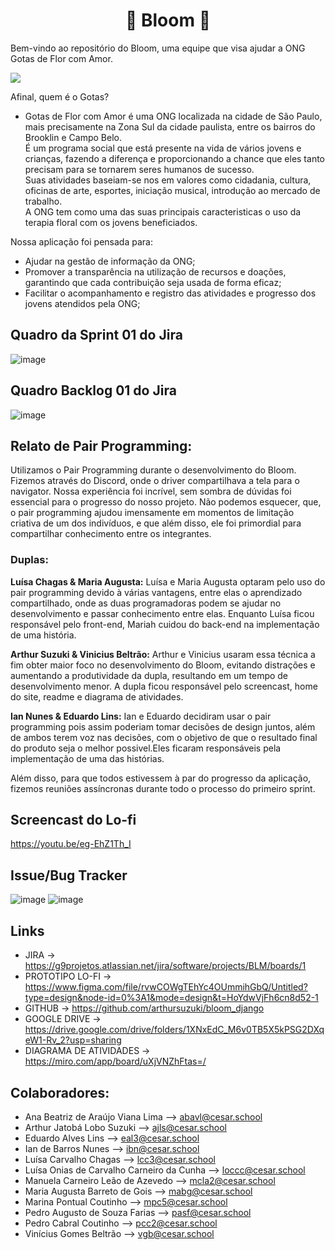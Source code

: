 <h1 align="center">🌸 Bloom 🌸</h1>

<p>Bem-vindo ao repositório do Bloom, uma equipe que visa ajudar a ONG Gotas de Flor com Amor.
</p>

![](https://i.imgur.com/waxVImv.png)

<p>Afinal, quem é o Gotas?</p>

- Gotas de Flor com Amor é uma ONG localizada na cidade de São Paulo, mais precisamente na Zona Sul da cidade paulista, entre os bairros do Brooklin e Campo Belo.<br>É um programa social que está presente na vida de vários jovens e crianças, fazendo a diferença e proporcionando a chance que eles tanto precisam para se tornarem seres humanos de sucesso.<br>Suas atividades baseiam-se nos em valores como cidadania, cultura, oficinas de arte, esportes, iniciação musical, introdução ao mercado de trabalho.<br>A ONG tem como uma das suas principais caracteristicas o uso da terapia floral com os jovens beneficiados.

<p>Nossa aplicação foi pensada para:</p> 

- Ajudar na gestão de informação da ONG;
- Promover a transparência na utilização de recursos e doações, garantindo que cada contribuição seja usada de forma eficaz;
- Facilitar o acompanhamento e registro das atividades e progresso dos jovens atendidos pela ONG;

## Quadro da Sprint 01 do Jira
![image](https://github.com/arthursuzuki/bloom_django/assets/129343931/52e8152d-8df9-49d6-8895-d22a41704e72)

## Quadro Backlog 01 do Jira
![image](https://github.com/arthursuzuki/bloom_django/assets/129343931/fcc871f8-1871-46eb-9a12-227d47d72ce7)

## Relato de Pair Programming:
Utilizamos o Pair Programming durante o desenvolvimento do Bloom. Fizemos através do Discord, onde o driver compartilhava a tela para o navigator. Nossa experiência foi incrível, sem sombra de dúvidas foi essencial para o progresso do nosso projeto. Não podemos esquecer, que, o pair programming ajudou imensamente em momentos de limitação criativa de um dos indivíduos, e que além disso, ele foi primordial para compartilhar conhecimento entre os integrantes.
### Duplas: 
<p><b>Luísa Chagas & Maria Augusta:</b> Luísa e Maria Augusta optaram pelo uso do pair programming devido à várias vantagens, entre elas o aprendizado compartilhado, onde as duas programadoras podem se ajudar no desenvolvimento e passar conhecimento entre elas. Enquanto Luísa ficou responsável pelo front-end, Mariah cuidou do back-end na implementação de uma história.</p>
<p><b>Arthur Suzuki & Vinicius Beltrão:</b> Arthur e Vinicius usaram essa técnica a fim obter maior foco no desenvolvimento do Bloom, evitando distrações e aumentando a produtividade da dupla, resultando em um tempo de desenvolvimento menor. A dupla ficou responsável pelo screencast, home do site, readme e diagrama de atividades.</p>
<p><b>Ian Nunes & Eduardo Lins:</b> Ian e Eduardo decidiram usar o pair programming pois assim poderiam tomar decisões de design juntos, além de ambos terem voz nas decisões, com o objetivo de que o resultado final do produto seja o melhor possivel.Eles ficaram responsáveis pela implementação de uma das histórias.</p>
Além disso, para que todos estivessem à par do progresso da aplicação, fizemos reuniões assíncronas durante todo o processo do primeiro sprint. 

## Screencast do Lo-fi
https://youtu.be/eg-EhZ1Th_I

## Issue/Bug Tracker
![image](https://github.com/arthursuzuki/bloom_django/assets/129343931/1596b2a8-667c-4b7f-9f26-ae8ebabb5866)
![image](https://github.com/arthursuzuki/bloom_django/assets/129343931/4747f625-9cd7-4906-893e-a36926d25ef9)


## Links
* JIRA -> https://g9projetos.atlassian.net/jira/software/projects/BLM/boards/1
* PROTOTIPO LO-FI -> https://www.figma.com/file/rvwCOWgTEhYc4OUmmihGbQ/Untitled?type=design&node-id=0%3A1&mode=design&t=HoYdwVjFh6cn8d52-1
* GITHUB -> https://github.com/arthursuzuki/bloom_django
* GOOGLE DRIVE -> https://drive.google.com/drive/folders/1XNxEdC_M6v0TB5X5kPSG2DXqeW1-Rv_2?usp=sharing
* DIAGRAMA DE ATIVIDADES -> https://miro.com/app/board/uXjVNZhFtas=/


## Colaboradores:
* Ana Beatriz de Araújo Viana Lima --> abavl@cesar.school
* Arthur Jatobá Lobo Suzuki --> ajls@cesar.school
* Eduardo Alves Lins --> eal3@cesar.school
* Ian de Barros Nunes --> ibn@cesar.school
* Luísa Carvalho Chagas --> lcc3@cesar.school
* Luísa Onias de Carvalho Carneiro da Cunha --> loccc@cesar.school
* Manuela Carneiro Leão de Azevedo --> mcla2@cesar.school
* Maria Augusta Barreto de Gois --> mabg@cesar.school
* Marina Pontual Coutinho --> mpc5@cesar.school
* Pedro Augusto de Souza Farias --> pasf@cesar.school
* Pedro Cabral Coutinho --> pcc2@cesar.school
* Vinícius Gomes Beltrão --> vgb@cesar.school







